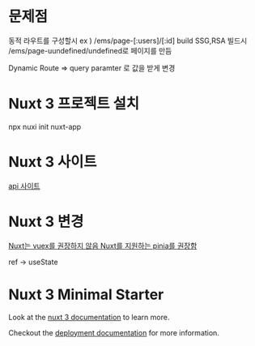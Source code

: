 # 문제점

동적 라우트를 구성할시 ex ) /ems/page-[:users]/[:id]
build SSG,RSA 빌드시 /ems/page-uundefined/undefined로 페이지를 만듬

Dynamic Route => query paramter 로 값을 받게 변경

# Nuxt 3 프로젝트 설치

npx nuxi init nuxt-app

# Nuxt 3 사이트

[api 사이트](https://v3.nuxtjs.org/api/composables)

# Nuxt 3 변경

[Nuxt는 vuex를 권장하지 않음 Nuxt를 지원하는 pinia를 권장함](https://codybontecou.com/nuxt3-and-pinia.html#vuex-pinia)

ref -> useState

# Nuxt 3 Minimal Starter

Look at the [nuxt 3 documentation](https://v3.nuxtjs.org) to learn more.

Checkout the [deployment documentation](https://v3.nuxtjs.org/guide/deploy/presets) for more information.
